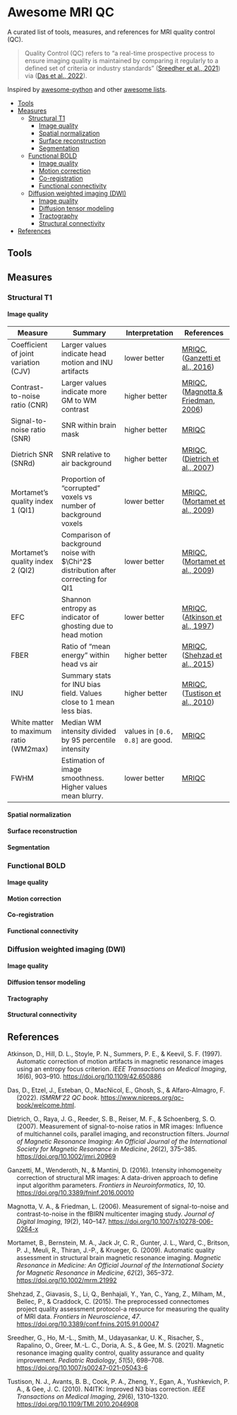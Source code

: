 # Awesome MRI QC

A curated list of tools, measures, and references for MRI quality
control (QC).

> Quality Control (QC) refers to “a real-time prospective process to
> ensure imaging quality is maintained by comparing it regularly to a
> defined set of criteria or industry standards” ([Sreedher et al.,
> 2021](#ref-Sreedher2021)) via ([Das et al., 2022](#ref-Das2022)).

Inspired by [awesome-python](https://github.com/vinta/awesome-python)
and other [awesome lists](https://github.com/sindresorhus/awesome).

- [Tools](#tools)
- [Measures](#measures)
  - [Structural T1](#structural-t1)
    - [Image quality](#image-quality)
    - [Spatial normalization](#spatial-normalization)
    - [Surface reconstruction](#surface-reconstruction)
    - [Segmentation](#segmentation)
  - [Functional BOLD](#functional-bold)
    - [Image quality](#image-quality-1)
    - [Motion correction](#motion-correction)
    - [Co-registration](#co-registration)
    - [Functional connectivity](#functional-connectivity)
  - [Diffusion weighted imaging (DWI)](#diffusion-weighted-imaging-dwi)
    - [Image quality](#image-quality-2)
    - [Diffusion tensor modeling](#diffusion-tensor-modeling)
    - [Tractography](#tractography)
    - [Structural connectivity](#structural-connectivity)
- [References](#references)

## Tools

## Measures

### Structural T1

#### Image quality

| Measure                                | Summary                                                                            | Interpretation                   | References                                                                               |
|----------------------------------------|------------------------------------------------------------------------------------|----------------------------------|------------------------------------------------------------------------------------------|
| Coefficient of joint variation (CJV)   | Larger values indicate head motion and INU artifacts                               | lower better                     | [MRIQC](https://mriqc.readthedocs.io/), ([Ganzetti et al., 2016](#ref-Ganzetti2016))     |
| Contrast-to-noise ratio (CNR)          | Larger values indicate more GM to WM contrast                                      | higher better                    | [MRIQC](https://mriqc.readthedocs.io/), ([Magnotta & Friedman, 2006](#ref-Magnotta2006)) |
| Signal-to-noise ratio (SNR)            | SNR within brain mask                                                              | higher better                    | [MRIQC](https://mriqc.readthedocs.io/)                                                   |
| Dietrich SNR (SNRd)                    | SNR relative to air background                                                     | higher better                    | [MRIQC](https://mriqc.readthedocs.io/), ([Dietrich et al., 2007](#ref-Dietrich2007))     |
| Mortamet’s quality index 1 (QI1)       | Proportion of “corrupted” voxels vs number of background voxels                    | lower better                     | [MRIQC](https://mriqc.readthedocs.io/), ([Mortamet et al., 2009](#ref-Mortamet2009))     |
| Mortamet’s quality index 2 (QI2)       | Comparison of background noise with $\Chi^2$ distribution after correcting for QI1 | lower better                     | [MRIQC](https://mriqc.readthedocs.io/), ([Mortamet et al., 2009](#ref-Mortamet2009))     |
| EFC                                    | Shannon entropy as indicator of ghosting due to head motion                        | lower better                     | [MRIQC](https://mriqc.readthedocs.io/), ([Atkinson et al., 1997](#ref-Atkinson1997))     |
| FBER                                   | Ratio of “mean energy” within head vs air                                          | higher better                    | [MRIQC](https://mriqc.readthedocs.io/), ([Shehzad et al., 2015](#ref-Shehzad2015))       |
| INU                                    | Summary stats for INU bias field. Values close to 1 mean less bias.                | higher better                    | [MRIQC](https://mriqc.readthedocs.io/), ([Tustison et al., 2010](#ref-Tustison2010))     |
| White matter to maximum ratio (WM2max) | Median WM intensity divided by 95 percentile intensity                             | values in `[0.6, 0.8]` are good. | [MRIQC](https://mriqc.readthedocs.io/)                                                   |
| FWHM                                   | Estimation of image smoothness. Higher values mean blurry.                         | lower better                     | [MRIQC](https://mriqc.readthedocs.io/)                                                   |

#### Spatial normalization

#### Surface reconstruction

#### Segmentation

### Functional BOLD

#### Image quality

#### Motion correction

#### Co-registration

#### Functional connectivity

### Diffusion weighted imaging (DWI)

#### Image quality

#### Diffusion tensor modeling

#### Tractography

#### Structural connectivity

## References

<div id="refs" class="references csl-bib-body hanging-indent"
line-spacing="2">

<div id="ref-Atkinson1997" class="csl-entry">

Atkinson, D., Hill, D. L., Stoyle, P. N., Summers, P. E., & Keevil, S.
F. (1997). Automatic correction of motion artifacts in magnetic
resonance images using an entropy focus criterion. *IEEE Transactions on
Medical Imaging*, *16*(6), 903–910. <https://doi.org/10.1109/42.650886>

</div>

<div id="ref-Das2022" class="csl-entry">

Das, D., Etzel, J., Esteban, O., MacNicol, E., Ghosh, S., &
Alfaro-Almagro, F. (2022). *ISMRM’22 QC book*.
<https://www.nipreps.org/qc-book/welcome.html>.

</div>

<div id="ref-Dietrich2007" class="csl-entry">

Dietrich, O., Raya, J. G., Reeder, S. B., Reiser, M. F., & Schoenberg,
S. O. (2007). Measurement of signal-to-noise ratios in MR images:
Influence of multichannel coils, parallel imaging, and reconstruction
filters. *Journal of Magnetic Resonance Imaging: An Official Journal of
the International Society for Magnetic Resonance in Medicine*, *26*(2),
375–385. <https://doi.org/10.1002/jmri.20969>

</div>

<div id="ref-Ganzetti2016" class="csl-entry">

Ganzetti, M., Wenderoth, N., & Mantini, D. (2016). Intensity
inhomogeneity correction of structural MR images: A data-driven approach
to define input algorithm parameters. *Frontiers in Neuroinformatics*,
*10*, 10. <https://doi.org/10.3389/fninf.2016.00010>

</div>

<div id="ref-Magnotta2006" class="csl-entry">

Magnotta, V. A., & Friedman, L. (2006). Measurement of signal-to-noise
and contrast-to-noise in the fBIRN multicenter imaging study. *Journal
of Digital Imaging*, *19*(2), 140–147.
<https://doi.org/10.1007/s10278-006-0264-x>

</div>

<div id="ref-Mortamet2009" class="csl-entry">

Mortamet, B., Bernstein, M. A., Jack Jr, C. R., Gunter, J. L., Ward, C.,
Britson, P. J., Meuli, R., Thiran, J.-P., & Krueger, G. (2009).
Automatic quality assessment in structural brain magnetic resonance
imaging. *Magnetic Resonance in Medicine: An Official Journal of the
International Society for Magnetic Resonance in Medicine*, *62*(2),
365–372. <https://doi.org/10.1002/mrm.21992>

</div>

<div id="ref-Shehzad2015" class="csl-entry">

Shehzad, Z., Giavasis, S., Li, Q., Benhajali, Y., Yan, C., Yang, Z.,
Milham, M., Bellec, P., & Craddock, C. (2015). The preprocessed
connectomes project quality assessment protocol-a resource for measuring
the quality of MRI data. *Frontiers in Neuroscience*, *47*.
<https://doi.org/10.3389/conf.fnins.2015.91.00047>

</div>

<div id="ref-Sreedher2021" class="csl-entry">

Sreedher, G., Ho, M.-L., Smith, M., Udayasankar, U. K., Risacher, S.,
Rapalino, O., Greer, M.-L. C., Doria, A. S., & Gee, M. S. (2021).
Magnetic resonance imaging quality control, quality assurance and
quality improvement. *Pediatric Radiology*, *51*(5), 698–708.
<https://doi.org/10.1007/s00247-021-05043-6>

</div>

<div id="ref-Tustison2010" class="csl-entry">

Tustison, N. J., Avants, B. B., Cook, P. A., Zheng, Y., Egan, A.,
Yushkevich, P. A., & Gee, J. C. (2010). N4ITK: Improved N3 bias
correction. *IEEE Transactions on Medical Imaging*, *29*(6), 1310–1320.
<https://doi.org/10.1109/TMI.2010.2046908>

</div>

</div>
